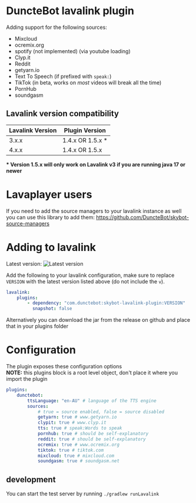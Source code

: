 # DuncteBot lavalink plugin

Adding support for the following sources:
- Mixcloud
- ocremix.org
- spotify (not implemented) (via youtube loading)
- Clyp.it
- Reddit
- getyarn.io
- Text To Speech (if prefixed with `speak:`)
- TikTok (in beta, works on _most_ videos will break all the time)
- PornHub
- soundgasm

## Lavalink version compatibility

| Lavalink Version | Plugin Version    |
|------------------|-------------------|
| 3.x.x            | 1.4.x OR 1.5.x \* |
| 4.x.x            | 1.4.x OR 1.5.x    |

**\* Version 1.5.x will only work on Lavalink v3 if you are running java 17 or newer**

# Lavaplayer users
If you need to add the source managers to your lavalink instance as well you can use this library to add them: https://github.com/DuncteBot/skybot-source-managers

# Adding to lavalink

Latest version: ![Latest version][VERSION]

Add the following to your lavalink configuration, make sure to replace `VERSION` with the latest version listed above (do not include the `v`).
```yml
lavalink:
    plugins:
        - dependency: "com.dunctebot:skybot-lavalink-plugin:VERSION"
          snapshot: false
```

Alternatively you can download the jar from the release on github and place that in your plugins folder

# Configuration
The plugin exposes these configuration options
<br><b>NOTE:</b> this plugins block is a root level object, don't place it where you import the plugin
```yml
plugins:
    dunctebot:
        ttsLanguage: "en-AU" # language of the TTS engine
        sources:
            # true = source enabled, false = source disabled
            getyarn: true # www.getyarn.io
            clypit: true # www.clyp.it
            tts: true # speak:Words to speak
            pornhub: true # should be self-explanatory
            reddit: true # should be self-explanatory
            ocremix: true # www.ocremix.org
            tiktok: true # tiktok.com
            mixcloud: true # mixcloud.com
            soundgasm: true # soundgasm.net
```

## development
You can start the test server by running `./gradlew runLavalink`

[VERSION]: https://img.shields.io/maven-metadata/v?metadataUrl=https%3A%2F%2Fmaven.lavalink.dev%2Freleases%2Fcom%2Fdunctebot%2Fskybot-lavalink-plugin%2Fmaven-metadata.xml
